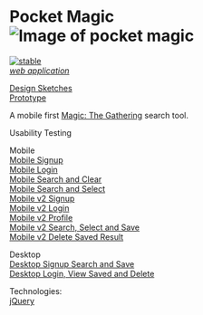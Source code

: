 Pocket Magic
![Image of pocket magic](http://imgur.com/yF6un01.png)
=============
[![stable](http://badges.github.io/stability-badges/dist/stable.svg)](http://github.com/badges/stability-badges) <br>
[*web application*](http://pocketmagic.eric.hosting/) <br>

[Design Sketches](http://imgur.com/a/3psQ7) <br>
[Prototype](http://imgur.com/a/wbHr6)

A mobile first [Magic: The Gathering](http://magic.wizards.com/) search tool. <br>

Usability Testing <br>

Mobile <br>
[Mobile Signup](https://usabilityhub.com/tests/cf8564de8614/results) <br>
[Mobile Login](https://usabilityhub.com/tests/5ef15cef9433/results) <br>
[Mobile Search and Clear](https://usabilityhub.com/tests/f47756053658/results) <br>
[Mobile Search and Select](https://usabilityhub.com/tests/b9a0576973d4/results) <br>
[Mobile v2 Signup](https://usabilityhub.com/tests/ce640ecb0066/results) <br>
[Mobile v2 Login](https://usabilityhub.com/tests/2a273e03946a/results) <br>
[Mobile v2 Profile](https://usabilityhub.com/tests/495bd5492aa8/results) <br>
[Mobile v2 Search, Select and Save](https://usabilityhub.com/tests/6e7e15d77407/results) <br>
[Mobile v2 Delete Saved Result](https://usabilityhub.com/tests/4a9f52998d92/results) <br>

Desktop <br>
[Desktop Signup Search and Save](https://usabilityhub.com/tests/e734ff473f8b/results) <br>
[Desktop Login, View Saved and Delete](https://usabilityhub.com/tests/e19e807b8bf8/results) <br>

Technologies: <br>
[jQuery](https://jquery.com/) <br>

